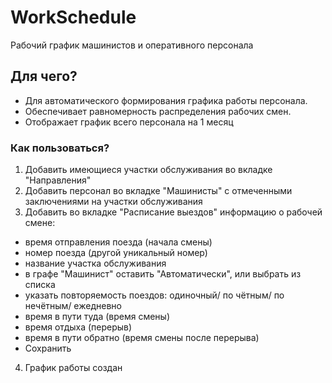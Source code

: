 # WorkSchedule
Рабочий график машинистов и оперативного персонала
## Для чего?
* Для автоматического формирования графика работы персонала.
* Обеспечивает равномерность распределения рабочих смен.
* Отображает график всего персонала на 1 месяц

### Как пользоваться?
1. Добавить имеющиеся участки обслуживания во вкладке "Направления"
2. Добавить персонал во вкладке "Машинисты" с отмеченными заключениями на участки обслуживания
3. Добавить во вкладке "Расписание выездов" информацию о рабочей смене:
  - время отправления поезда (начала смены)
  - номер поезда (другой уникальный номер)
  - название участка обслуживания
  - в графе "Машинист" оставить "Автоматически", или выбрать из списка
  - указать повторяемость поездов: одиночный/ по чётным/ по нечётным/ ежедневно
  - время в пути туда (время смены)
  - время отдыха (перерыв)
  - время в пути обратно (время смены после перерыва)
  - Сохранить 
 4. График работы создан
